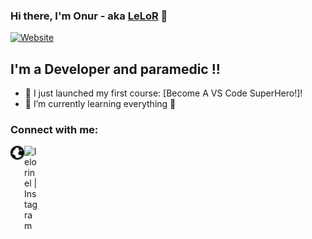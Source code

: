### Hi there, I'm Onur - aka [LeLoR][website] 👋

[![Website](https://img.shields.io/badge/lsc--rp.com-UP-green)](https://lsc-rp.com)


## I'm a Developer and paramedic !!

- 🔭 I just launched my first course: [Become A VS Code SuperHero!]!
- 🌱 I’m currently learning everything 🤣

### Connect with me:

[<img align="left" alt="lsc-rp.com" width="22px" src="https://raw.githubusercontent.com/iconic/open-iconic/master/svg/globe.svg" />][website]
[<img align="left" alt="lelorinel | Instagram" width="22px" src="https://cdn.jsdelivr.net/npm/simple-icons@v3/icons/instagram.svg" />][instagram]

<br />


[website]: https://lsc-rp.com
[instagram]: https://www.instagram.com/lelornial/
